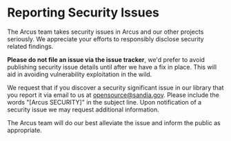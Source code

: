 # Reporting Security Issues

The Arcus team takes security issues in Arcus and our other projects seriously. We appreciate your efforts to responsibly disclose security related findings.

 **Please do not file an issue via the issue tracker**, we'd prefer to avoid publishing security issue details until after we have a fix in place. This will aid in avoiding vulnerability exploitation in the wild.

We request that if you discover a security significant issue in our library that you report it via email to us at [opensource@sandia.gov](mailto:opensource@sandia.gov). Please include the words "[Arcus SECURITY]" in the subject line. Upon notification of a security issue we may request additional information.

The Arcus team will do our best alleviate the issue and inform the public as appropriate.
